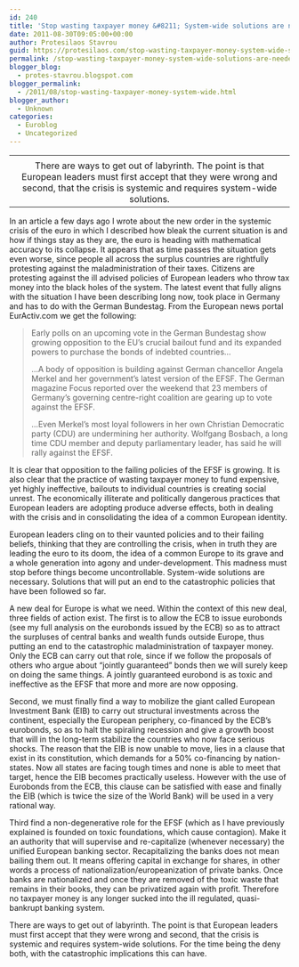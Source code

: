 ```yaml
---
id: 240
title: 'Stop wasting taxpayer money &#8211; System-wide solutions are needed'
date: 2011-08-30T09:05:00+00:00
author: Protesilaos Stavrou
guid: https://protesilaos.com/stop-wasting-taxpayer-money-system-wide-solutions-are-needed/
permalink: /stop-wasting-taxpayer-money-system-wide-solutions-are-needed/
blogger_blog:
  - protes-stavrou.blogspot.com
blogger_permalink:
  - /2011/08/stop-wasting-taxpayer-money-system-wide.html
blogger_author:
  - Unknown
categories:
  - Euroblog
  - Uncategorized
---
```

<table cellpadding="0" cellspacing="0" class="tr-caption-container" style="margin-left: auto; margin-right: auto; text-align: center;">
  <tr>
    <td style="text-align: center;">
    </td>
  </tr>
  
  <tr>
    <td class="tr-caption" style="text-align: center;">
      There are ways to get out of labyrinth. The point is that European leaders must first accept that they were wrong and second, that the crisis is systemic and requires system-wide solutions.
    </td>
  </tr>
</table>

In an article a few days ago I wrote about the new order in the systemic crisis of the euro in which I described how bleak the current situation is and how if things stay as they are, the euro is heading with mathematical accuracy to its collapse. It appears that as time passes the situation gets even worse, since people all across the surplus countries are rightfully protesting against the maladministration of their taxes. Citizens are protesting against the ill advised policies of European leaders who throw tax money into the black holes of the system. The latest event that fully aligns with the situation I have been describing long now, took place in Germany and has to do with the German Bundestag. From the European news portal EurActiv.com we get the following:
  


> Early polls on an upcoming vote in the German Bundestag show growing opposition to the EU&#8217;s crucial bailout fund and its expanded powers to purchase the bonds of indebted countries&#8230;</p> 
> 
> &#8230;A body of opposition is building against German chancellor Angela Merkel and her government&#8217;s latest version of the EFSF. The German magazine Focus reported over the weekend that 23 members of Germany&#8217;s governing centre-right coalition are gearing up to vote against the EFSF.
> 
> &#8230;Even Merkel&#8217;s most loyal followers in her own Christian Democratic party (CDU) are undermining her authority. Wolfgang Bosbach, a long time CDU member and deputy parliamentary leader, has said he will rally against the EFSF.

It is clear that opposition to the failing policies of the EFSF is growing. It is also clear that the practice of wasting taxpayer money to fund expensive, yet highly ineffective, bailouts to individual countries is creating social unrest. The economically illiterate and politically dangerous practices that European leaders are adopting produce adverse effects, both in dealing with the crisis and in consolidating the idea of a common European identity.

European leaders cling on to their vaunted policies and to their failing beliefs, thinking that they are controlling the crisis, when in truth they are leading the euro to its doom, the idea of a common Europe to its grave and a whole generation into agony and under-development. This madness must stop before things become uncontrollable. System-wide solutions are necessary. Solutions that will put an end to the catastrophic policies that have been followed so far.

A new deal for Europe is what we need. Within the context of this new deal, three fields of action exist. The first is to allow the ECB to issue eurobonds (see my full analysis on the eurobonds issued by the ECB) so as to attract the surpluses of central banks and wealth funds outside Europe, thus putting an end to the catastrophic maladministration of taxpayer money. Only the ECB can carry out that role, since if we follow the proposals of others who argue about &#8220;jointly guaranteed&#8221; bonds then we will surely keep on doing the same things. A jointly guaranteed eurobond is as toxic and ineffective as the EFSF that more and more are now opposing.

Second, we must finally find a way to mobilize the giant called European Investment Bank (EIB) to carry out structural investments across the continent, especially the European periphery, co-financed by the ECB&#8217;s eurobonds, so as to halt the spiraling recession and give a growth boost that will in the long-term stabilize the countries who now face serious shocks. The reason that the EIB is now unable to move, lies in a clause that exist in its constitution, which demands for a 50% co-financing by nation-states. Now all states are facing tough times and none is able to meet that target, hence the EIB becomes practically useless. However with the use of Eurobonds from the ECB, this clause can be satisfied with ease and finally the EIB (which is twice the size of the World Bank) will be used in a very rational way.

Third find a non-degenerative role for the EFSF (which as I have previously explained is founded on toxic foundations, which cause contagion). Make it an authority that will supervise and re-capitalize (whenever necessary) the unified European banking sector. Recapitalizing the banks does not mean bailing them out. It means offering capital in exchange for shares, in other words a process of nationalization/europeanization of private banks. Once banks are nationalized and once they are removed of the toxic waste that remains in their books, they can be privatized again with profit. Therefore no taxpayer money is any longer sucked into the ill regulated, quasi-bankrupt banking system.

There are ways to get out of labyrinth. The point is that European leaders must first accept that they were wrong and second, that the crisis is systemic and requires system-wide solutions. For the time being the deny both, with the catastrophic implications this can have.